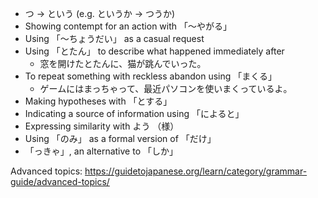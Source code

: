 - つ -> という (e.g. というか -> つうか)
- Showing contempt for an action with 「～やがる」
- Using 「～ちょうだい」 as a casual request
- Using 「とたん」 to describe what happened immediately after
	- 窓を開けたとたんに、猫が跳んでいった。
- To repeat something with reckless abandon using 「まくる」
	- ゲームにはまっちゃって、最近パソコンを使いまくっているよ。
 - Making hypotheses with 「とする」
 - Indicating a source of information using 「によると」
 - Expressing similarity with よう （様）
 - Using 「のみ」 as a formal version of 「だけ」
 - 「っきゃ」, an alternative to 「しか」

Advanced topics:
https://guidetojapanese.org/learn/category/grammar-guide/advanced-topics/
